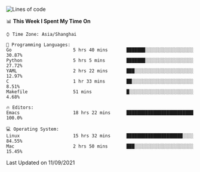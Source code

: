 <!--START_SECTION:waka-->
![Lines of code](https://img.shields.io/badge/From%20Hello%20World%20I%27ve%20Written-50092%20lines%20of%20code-blue)

📊 **This Week I Spent My Time On** 

```text
⌚︎ Time Zone: Asia/Shanghai

💬 Programming Languages: 
Go                       5 hrs 40 mins       ███████░░░░░░░░░░░░░░░░░░   30.87% 
Python                   5 hrs 5 mins        ███████░░░░░░░░░░░░░░░░░░   27.72% 
YAML                     2 hrs 22 mins       ███░░░░░░░░░░░░░░░░░░░░░░   12.97% 
C                        1 hr 33 mins        ██░░░░░░░░░░░░░░░░░░░░░░░   8.51% 
Makefile                 51 mins             █░░░░░░░░░░░░░░░░░░░░░░░░   4.68%

🔥 Editors: 
Emacs                    18 hrs 22 mins      █████████████████████████   100.0%

💻 Operating System: 
Linux                    15 hrs 32 mins      █████████████████████░░░░   84.55% 
Mac                      2 hrs 50 mins       ███░░░░░░░░░░░░░░░░░░░░░░   15.45%

```


 Last Updated on 11/09/2021
<!--END_SECTION:waka-->
